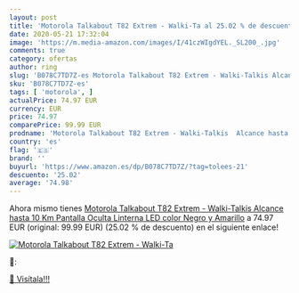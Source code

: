 ```yaml
---
layout: post
title: 'Motorola Talkabout T82 Extrem - Walki-Ta al 25.02 % de descuento'
date: 2020-05-21 17:32:04
image: 'https://m.media-amazon.com/images/I/41czWIgdYEL._SL200_.jpg'
comments: true
category: ofertas
author: ring
slug: 'B078C7TD7Z-es Motorola Talkabout T82 Extrem - Walki-Talkis Alcance hasta...'
sku: 'B078C7TD7Z-es'
tags: [ 'motorola', ]
actualPrice: 74.97 EUR
currency: EUR
price: 74.97
comparePrice: 99.99 EUR
prodname: 'Motorola Talkabout T82 Extrem - Walki-Talkis  Alcance hasta 10 Km  Pantalla Oculta  Linterna LED  color Negro y Amarillo'
country: 'es'
flag: '🇪🇸'
brand: ''
buyurl: 'https://www.amazon.es/dp/B078C7TD7Z/?tag=tolees-21'
descuento: '25.02'
average: '74.98'
---
```


Ahora mismo tienes [Motorola Talkabout T82 Extrem - Walki-Talkis  Alcance hasta 10 Km  Pantalla Oculta  Linterna LED  color Negro y Amarillo](https://www.amazon.es/dp/B078C7TD7Z/?tag=tolees-21) a 74.97 EUR (original: 99.99 EUR) (25.02 %  de descuento) en el siguiente enlace!

[![Motorola Talkabout T82 Extrem - Walki-Ta](https://m.media-amazon.com/images/I/41czWIgdYEL._SL200_.jpg)](https://www.amazon.es/dp/B078C7TD7Z/?tag=tolees-21)

🔎:


[🛒 Visítala!!!](https://www.amazon.es/dp/B078C7TD7Z/?tag=tolees-21)
